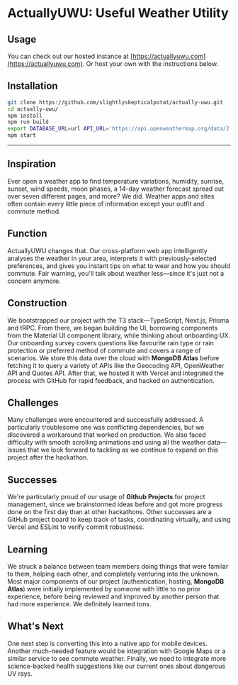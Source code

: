 # ActuallyUWU: Useful Weather Utility 

## Usage
You can check out our hosted instance at [https://actuallyuwu.com](https://actuallyuwu.com). Or host your own with the instructions below.

## Installation
```bash
git clone https://github.com/slightlyskepticalpotat/actually-uwu.git
cd actually-uwu/
npm install
npm run build
export DATABASE_URL=url API_URL='https://api.openweathermap.org/data/2.5' API_KEY=key FAST_REFRESH=false yarn start
npm start
```
---
## Inspiration
Ever open a weather app to find temperature variations, humidity, sunrise, sunset, wind speeds, moon phases, a 14-day weather forecast spread out over seven different pages, and more? We did. Weather apps and sites often contain every little piece of information except your outfit and commute method.

## Function
ActuallyUWU changes that. Our cross-platform web app intelligently analyses the weather in your area, interprets it with previously-selected preferences, and gives you instant tips on what to wear and how you should commute. Fair warning, you'll talk about weather less—since it's just not a concern anymore.

## Construction
We bootstrapped our project with the T3 stack—TypeScript, Next.js, Prisma and tRPC. From there, we began building the UI, borrowing components from the Material UI component library, while thinking about onboarding UX. Our onboarding survey covers questions like favourite rain type or rain protection or preferred method of commute and covers a range of scenarios. We store this data over the cloud with **MongoDB Atlas** before fetching it to query a variety of APIs like the Geocoding API, OpenWeather API and Quotes API. After that, we hosted it with Vercel and integrated the process with GitHub for rapid feedback, and hacked on authentication.

## Challenges 
Many challenges were encountered and successfully addressed. A particularly troublesome one was conflicting dependencies, but we discovered a workaround that worked on production. We also faced difficulty with smooth scrolling animations and using all the weather data—issues that we look forward to tackling as we continue to expand on this project after the hackathon.

## Successes
We're particularly proud of our usage of **Github Projects** for project management, since we brainstormed ideas before and got more progress done on the first day than at other hackathons. Other successes are a GitHub project board to keep track of tasks, coordinating virtually, and using Vercel and ESLint to verify commit robustness. 

## Learning
We struck a balance between team members doing things that were familar to them, helping each other, and completely venturing into the unknown. Most major components of our project (authentication, hosting, **MongoDB Atlas**) were initially implemented by someone with little to no prior experience, before being reviewed and improved by another person that had more experience. We definitely learned tons.

## What's Next
One next step is converting this into a native app for mobile devices. Another much-needed feature would be integration with Google Maps or a similar service to see commute weather. Finally, we need to integrate more science-backed health suggestions like our current ones about dangerous UV rays.
